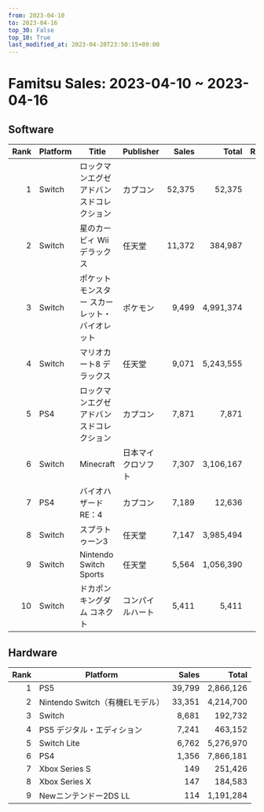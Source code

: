 ```yaml
---
from: 2023-04-10
to: 2023-04-16
top_30: False
top_10: True
last_modified_at: 2023-04-20T23:50:15+09:00
---
```

# Famitsu Sales: 2023-04-10 ~ 2023-04-16
## Software
| Rank | Platform | Title | Publisher | Sales | Total | Rate | New |
| -: | -- | -- | -- | -: | -: | -: | -- |
| 1 | Switch | ロックマンエグゼ アドバンスドコレクション | カプコン | 52,375 | 52,375 |  | **New** |
| 2 | Switch | 星のカービィ Wii デラックス | 任天堂 | 11,372 | 384,987 |  |  |
| 3 | Switch | ポケットモンスター スカーレット・バイオレット | ポケモン | 9,499 | 4,991,374 |  |  |
| 4 | Switch | マリオカート8 デラックス | 任天堂 | 9,071 | 5,243,555 |  |  |
| 5 | PS4 | ロックマンエグゼ アドバンスドコレクション | カプコン | 7,871 | 7,871 |  | **New** |
| 6 | Switch | Minecraft | 日本マイクロソフト | 7,307 | 3,106,167 |  |  |
| 7 | PS4 | バイオハザード RE：4 | カプコン | 7,189 | 12,636 |  |  |
| 8 | Switch | スプラトゥーン3 | 任天堂 | 7,147 | 3,985,494 |  |  |
| 9 | Switch | Nintendo Switch Sports | 任天堂 | 5,564 | 1,056,390 |  |  |
| 10 | Switch | ドカポンキングダム コネクト | コンパイルハート | 5,411 | 5,411 |  | **New** |

## Hardware
| Rank | Platform | Sales | Total |
| -: | -- | -: | -: |
| 1 | PS5 | 39,799 | 2,866,126 |
| 2 | Nintendo Switch（有機ELモデル） | 33,351 | 4,214,700 |
| 3 | Switch | 8,681 | 192,732 |
| 4 | PS5 デジタル・エディション | 7,241 | 463,152 |
| 5 | Switch Lite | 6,762 | 5,276,970 |
| 6 | PS4 | 1,356 | 7,866,181 |
| 7 | Xbox Series S | 149 | 251,426 |
| 8 | Xbox Series X | 147 | 184,583 |
| 9 | Newニンテンドー2DS LL | 114 | 1,191,284 |